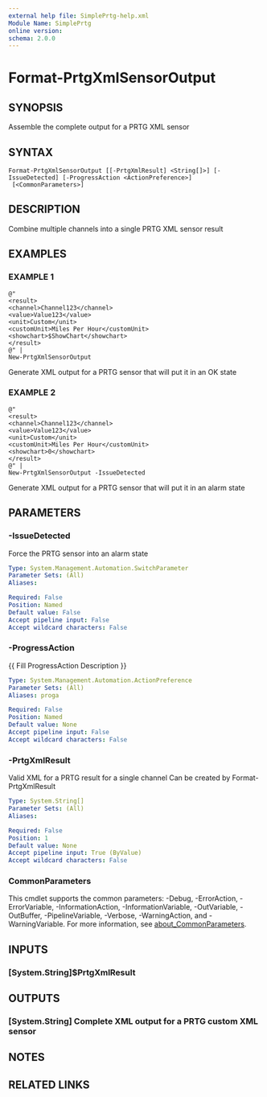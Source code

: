 ```yaml
---
external help file: SimplePrtg-help.xml
Module Name: SimplePrtg
online version:
schema: 2.0.0
---
```


# Format-PrtgXmlSensorOutput

## SYNOPSIS
Assemble the complete output for a PRTG XML sensor

## SYNTAX

```
Format-PrtgXmlSensorOutput [[-PrtgXmlResult] <String[]>] [-IssueDetected] [-ProgressAction <ActionPreference>]
 [<CommonParameters>]
```

## DESCRIPTION
Combine multiple channels into a single PRTG XML sensor result

## EXAMPLES

### EXAMPLE 1
```
@"
<result>
<channel>Channel123</channel>
<value>Value123</value>
<unit>Custom</unit>
<customUnit>Miles Per Hour</customUnit>
<showchart>$ShowChart</showchart>
</result>
@" |
New-PrtgXmlSensorOutput
```

Generate XML output for a PRTG sensor that will put it in an OK state

### EXAMPLE 2
```
@"
<result>
<channel>Channel123</channel>
<value>Value123</value>
<unit>Custom</unit>
<customUnit>Miles Per Hour</customUnit>
<showchart>0</showchart>
</result>
@" |
New-PrtgXmlSensorOutput -IssueDetected
```

Generate XML output for a PRTG sensor that will put it in an alarm state

## PARAMETERS

### -IssueDetected
Force the PRTG sensor into an alarm state

```yaml
Type: System.Management.Automation.SwitchParameter
Parameter Sets: (All)
Aliases:

Required: False
Position: Named
Default value: False
Accept pipeline input: False
Accept wildcard characters: False
```

### -ProgressAction
{{ Fill ProgressAction Description }}

```yaml
Type: System.Management.Automation.ActionPreference
Parameter Sets: (All)
Aliases: proga

Required: False
Position: Named
Default value: None
Accept pipeline input: False
Accept wildcard characters: False
```

### -PrtgXmlResult
Valid XML for a PRTG result for a single channel
Can be created by Format-PrtgXmlResult

```yaml
Type: System.String[]
Parameter Sets: (All)
Aliases:

Required: False
Position: 1
Default value: None
Accept pipeline input: True (ByValue)
Accept wildcard characters: False
```

### CommonParameters
This cmdlet supports the common parameters: -Debug, -ErrorAction, -ErrorVariable, -InformationAction, -InformationVariable, -OutVariable, -OutBuffer, -PipelineVariable, -Verbose, -WarningAction, and -WarningVariable. For more information, see [about_CommonParameters](http://go.microsoft.com/fwlink/?LinkID=113216).

## INPUTS

### [System.String]$PrtgXmlResult
## OUTPUTS

### [System.String] Complete XML output for a PRTG custom XML sensor
## NOTES

## RELATED LINKS
